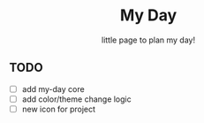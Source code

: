 <h1 align="center">My Day</h1>

<p align="center"> little page to plan my day!</p>

## TODO

- [ ] add my-day core
- [ ] add color/theme change logic
- [ ] new icon for project

